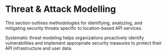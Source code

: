 # Threat & Attack Modelling

This section outlines methodologies for identifying, analyzing, and mitigating security threats specific to location-based API services.

Systematic threat modeling helps organizations proactively identify vulnerabilities and implement appropriate security measures to protect their API infrastructure and user data.